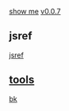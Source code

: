 [show me](https://littleflute.github.io/blog/html/)
[v0.0.7](https://github.com/littleflute/blog/edit/master/html/index.md)

## jsref
[jsref](jsref)

## [tools](tools)

[bk](bk)

